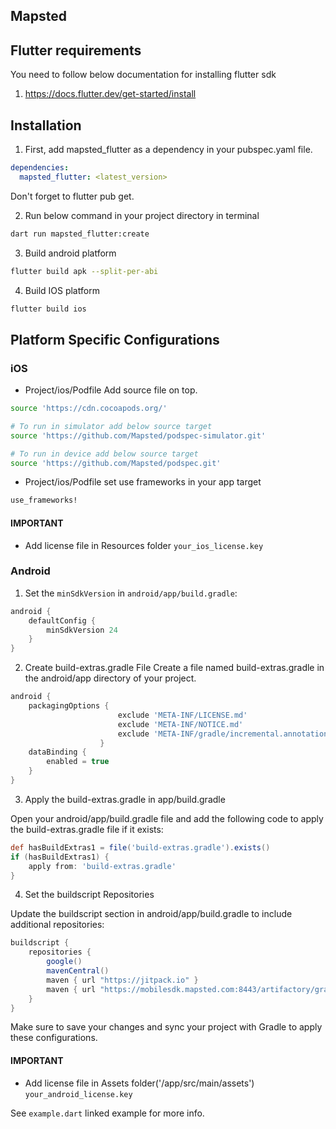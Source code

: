 ## Mapsted

## Flutter requirements
You need to follow below documentation for installing flutter sdk 

1. https://docs.flutter.dev/get-started/install


## Installation

1. First, add mapsted_flutter as a dependency in your pubspec.yaml file.
```yaml
dependencies:
  mapsted_flutter: <latest_version>
```

Don't forget to flutter pub get.

2. Run below command in your project directory in terminal
```bash
dart run mapsted_flutter:create
```

3. Build android platform
```bash
flutter build apk --split-per-abi
```

4. Build IOS platform
```bash
flutter build ios
```

## Platform Specific Configurations

### iOS 

- Project/ios/Podfile Add source file on top.

```sh
source 'https://cdn.cocoapods.org/'

# To run in simulator add below source target
source 'https://github.com/Mapsted/podspec-simulator.git'

# To run in device add below source target
source 'https://github.com/Mapsted/podspec.git'
```

- Project/ios/Podfile set use frameworks in your app target

```sh
use_frameworks!
```

#### IMPORTANT
- Add license file in Resources folder `your_ios_license.key`


### Android

1. Set the `minSdkVersion` in `android/app/build.gradle`:

```groovy
android {
    defaultConfig {
        minSdkVersion 24
    }
}
```

2. Create build-extras.gradle File Create a file named build-extras.gradle in the android/app directory of your project.

```groovy
android {
    packagingOptions {
                        exclude 'META-INF/LICENSE.md'
                        exclude 'META-INF/NOTICE.md'
                        exclude 'META-INF/gradle/incremental.annotation.processors'
                    }
    dataBinding {
        enabled = true
    }
}
```

3. Apply the build-extras.gradle in app/build.gradle

Open your android/app/build.gradle file and add the following code to apply the build-extras.gradle file if it exists:

```groovy
def hasBuildExtras1 = file('build-extras.gradle').exists()
if (hasBuildExtras1) {
    apply from: 'build-extras.gradle'
}
```

4. Set the buildscript Repositories

Update the buildscript section in android/app/build.gradle to include additional repositories:

```groovy
buildscript {
    repositories {
        google()
        mavenCentral()
        maven { url "https://jitpack.io" }
        maven { url "https://mobilesdk.mapsted.com:8443/artifactory/gradle-mapsted" }
    }
}
```
Make sure to save your changes and sync your project with Gradle to apply these configurations.


#### IMPORTANT
- Add license file in Assets folder('/app/src/main/assets') `your_android_license.key`

See `example.dart` linked example for more info.